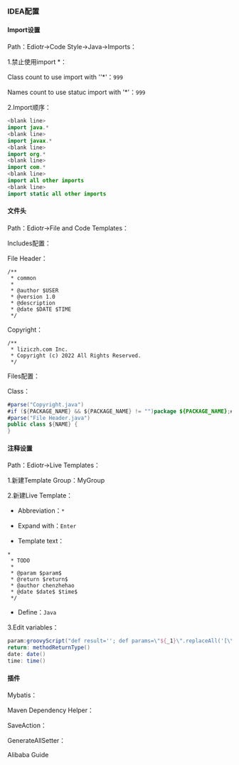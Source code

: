 ### IDEA配置

#### Import设置

Path：Ediotr->Code Style->Java->Imports：

1.禁止使用import *：

Class count to use import with ''*'：`999` 

Names count to use statuc import with '*'：`999` 

2.Import顺序：

```java
<blank line>
import java.*
<blank line>
import javax.*
<blank line>
import org.*
<blank line>
import com.*
<blank line>
import all other imports
<blank line>
import static all other imports
```



#### 文件头

Path：Ediotr->File and Code Templates：

Includes配置：

File Header：

```shell
/**
 * common
 *
 * @author $USER
 * @version 1.0
 * @description
 * @date $DATE $TIME
 */
```

Copyright：

```
/**
 * liziczh.com Inc.
 * Copyright (c) 2022 All Rights Reserved.
 */
```

Files配置：

Class：

```java
#parse("Copyright.java")
#if (${PACKAGE_NAME} && ${PACKAGE_NAME} != "")package ${PACKAGE_NAME};#end
#parse("File Header.java")
public class ${NAME} {
}
```





#### 注释设置

Path：Ediotr->Live Templates：

1.新建Template Group：MyGroup

2.新建Live Template：

- Abbreviation：`*` 

- Expand with：`Enter` 

- Template text：

```shell
*
 * TODO 
 * 
 * @param $param$
 * @return $return$
 * @author chenzhehao
 * @date $date$ $time$
 */
```

- Define：`Java` 

3.Edit variables：

```groovy
param:groovyScript("def result=''; def params=\"${_1}\".replaceAll('[\\\\[|\\\\]|\\\\s]', '').split(',').toList();for(i = 0; i < params.size(); i++) {result+= params[i] + ((i < params.size() - 1) ? '\\n':'')};return result", methodParameters())
return: methodReturnType()
date: date()
time: time()
```



#### 插件

Mybatis：

Maven Dependency Helper：

SaveAction：

GenerateAllSetter：

Alibaba Guide

